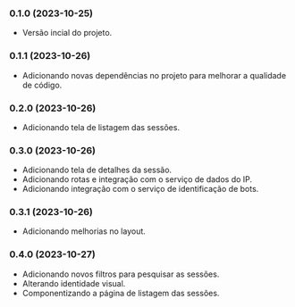 ### 0.1.0 (2023-10-25)
- Versão incial do projeto.

### 0.1.1 (2023-10-26)
- Adicionando novas dependências no projeto para melhorar a qualidade de código.

### 0.2.0 (2023-10-26)
- Adicionando tela de listagem das sessões.

### 0.3.0 (2023-10-26)
- Adicionando tela de detalhes da sessão.
- Adicionando rotas e integração com o serviço de dados do IP.
- Adicionando integração com o serviço de identificação de bots.

### 0.3.1 (2023-10-26)
- Adicionando melhorias no layout.

### 0.4.0 (2023-10-27)
- Adicionando novos filtros para pesquisar as sessões.
- Alterando identidade visual.
- Componentizando a página de listagem das sessões.
